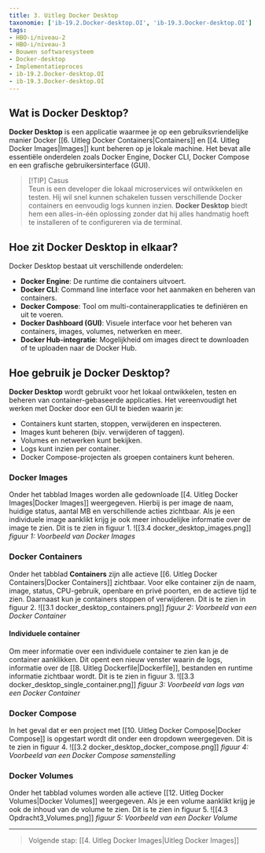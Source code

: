 ```yaml
---
title: 3. Uitleg Docker Desktop
taxonomie: ['ib-19.2.Docker-desktop.OI', 'ib-19.3.Docker-desktop.OI']
tags:
- HBO-i/niveau-2
- HBO-i/niveau-3
- Bouwen softwaresysteem
- Docker-desktop
- Implementatieproces
- ib-19.2.Docker-desktop.OI
- ib-19.3.Docker-desktop.OI
---
```


## Wat is Docker Desktop?
**Docker Desktop** is een applicatie waarmee je op een gebruiksvriendelijke manier Docker [[6. Uitleg Docker Containers|Containers]] en [[4. Uitleg Docker Images|Images]] kunt beheren op je lokale machine. Het bevat alle essentiële onderdelen zoals Docker Engine, Docker CLI, Docker Compose en een grafische gebruikersinterface (GUI).

> [!TIP] Casus  
> Teun is een developer die lokaal microservices wil ontwikkelen en testen. Hij wil snel kunnen schakelen tussen verschillende Docker containers en eenvoudig logs kunnen inzien. 
> **Docker Desktop** biedt hem een alles-in-één oplossing zonder dat hij alles handmatig hoeft te installeren of te configureren via de terminal.

## Hoe zit Docker Desktop in elkaar?
Docker Desktop bestaat uit verschillende onderdelen:
- **Docker Engine**: De runtime die containers uitvoert.
- **Docker CLI**: Command line interface voor het aanmaken en beheren van containers.
- **Docker Compose**: Tool om multi-containerapplicaties te definiëren en uit te voeren.
- **Docker Dashboard (GUI)**: Visuele interface voor het beheren van containers, images, volumes, netwerken en meer.
- **Docker Hub-integratie**: Mogelijkheid om images direct te downloaden of te uploaden naar de Docker Hub.

## Hoe gebruik je Docker Desktop?
**Docker Desktop** wordt gebruikt voor het lokaal ontwikkelen, testen en beheren van container-gebaseerde applicaties. Het vereenvoudigt het werken met Docker door een GUI te bieden waarin je:
- Containers kunt starten, stoppen, verwijderen en inspecteren.
- Images kunt beheren (bijv. verwijderen of taggen).
- Volumes en netwerken kunt bekijken.
- Logs kunt inzien per container.
- Docker Compose-projecten als groepen containers kunt beheren.

### Docker Images
Onder het tabblad Images worden alle gedownloade [[4. Uitleg Docker Images|Docker Images]] weergegeven. Hierbij is per image de naam, huidige status, aantal MB en verschillende acties zichtbaar. Als je een individuele image aanklikt krijg je ook meer inhoudelijke informatie over de image te zien. Dit is te zien in figuur 1.
![[3.4 docker_desktop_images.png]]
*figuur 1: Voorbeeld van Docker Images*

### Docker Containers
Onder het tabblad **Containers** zijn alle actieve [[6. Uitleg Docker Containers|Docker Containers]] zichtbaar. Voor elke container zijn de naam, image, status, CPU-gebruik, openbare en privé poorten, en de actieve tijd te zien. Daarnaast kun je containers stoppen of verwijderen. Dit is te zien in figuur 2.
![[3.1 docker_desktop_containers.png]]
*figuur 2: Voorbeeld van een Docker Container*

#### Individuele container
Om meer informatie over een individuele container te zien kan je de container aanklikken. Dit opent een nieuw venster waarin de logs, informatie over de [[8. Uitleg Dockerfile|Dockerfile]], bestanden en runtime informatie zichtbaar wordt. Dit is te zien in figuur 3.
![[3.3 docker_desktop_single_container.png]]
*figuur 3: Voorbeeld van logs van een Docker Container*

### Docker Compose
In het geval dat er een project met [[10. Uitleg Docker Compose|Docker Compose]] is opgestart wordt dit onder een dropdown weergegeven. Dit is te zien in figuur 4.
![[3.2 docker_desktop_docker_compose.png]]
*figuur 4: Voorbeeld van een Docker Compose samenstelling*

### Docker Volumes
Onder het tabblad volumes worden alle actieve [[12. Uitleg Docker Volumes|Docker Volumes]] weergegeven. Als je een volume aanklikt krijg je ook de inhoud van de volume te zien. Dit is te zien in figuur 5.
![[4.3 Opdracht3_Volumes.png]]
*figuur 5: Voorbeeld van een Docker Volume*

---

> Volgende stap: [[4. Uitleg Docker Images|Uitleg Docker Images]]